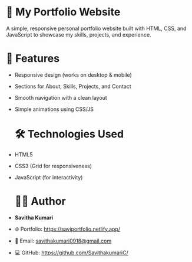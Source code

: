 # 🌸 My Portfolio Website
A simple, responsive personal portfolio website built with HTML, CSS, and JavaScript to showcase my skills, projects, and experience.  

# 🚀 Features
- Responsive design (works on desktop & mobile)  
- Sections for About, Skills, Projects, and Contact  
- Smooth navigation with a clean layout  
- Simple animations using CSS/JS

  # 🛠️ Technologies Used
- HTML5
- CSS3 (Grid for responsiveness)
- JavaScript (for interactivity)

  # 👩‍💻 Author
- **Savitha Kumari**  
- 🌐 Portfolio: https://saviportfolio.netlify.app/  
- 💌 Email: savithakumari0918@gmail.com
- 💻 GitHub: https://github.com/SavithakumariC/
